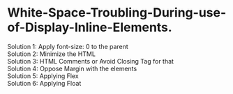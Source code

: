 # White-Space-Troubling-During-use-of-Display-Inline-Elements.
Solution 1: Apply font-size: 0 to the parent<br>
Solution 2: Minimize the HTML<br>
Solution 3: HTML Comments or Avoid Closing Tag for that<br>
Solution 4: Oppose Margin with the elements<br>
Solution 5: Applying Flex<br>
Solution 6: Applying Float
